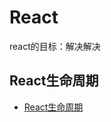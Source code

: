 # React

react的目标：解决解决

## React生命周期
- [React生命周期](https://zhoujingchao.github.io/front-end/react/lifecycle/#%E5%89%8D%E8%A8%80)


